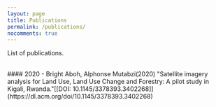 ```yaml
---
layout: page
title: Publications
permalink: /publications/
nocomments: true
---
```

List of publications.

<br>
#### 2020
- Bright Aboh, Alphonse Mutabzi(2020) "Satellite imagery analysis for Land Use, Land Use Change and Forestry: A pilot study in Kigali, Rwanda."[[DOI: 10.1145/3378393.3402268]](https://dl.acm.org/doi/10.1145/3378393.3402268)

